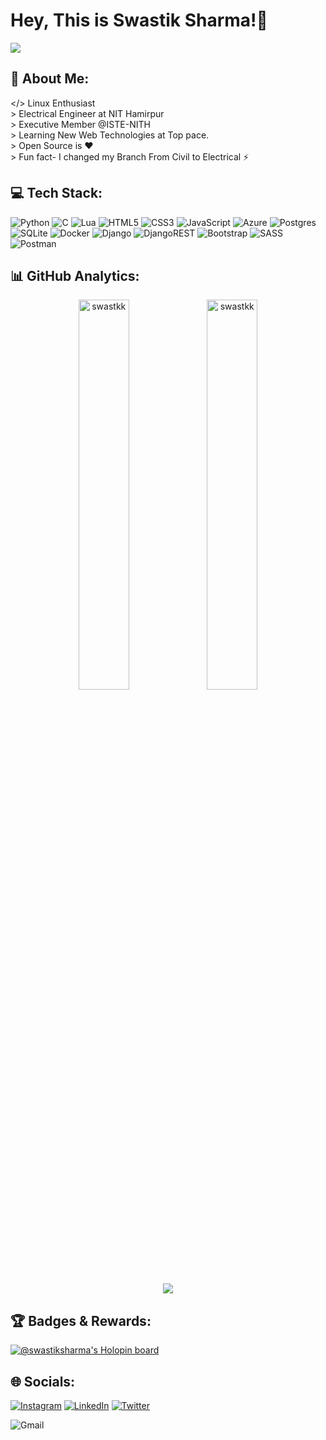 # Hey, This is Swastik Sharma!👋

![](https://komarev.com/ghpvc/?username=swastkk&style=for-the-badge) 

## 💫 About Me:
</> Linux Enthusiast<br>>  Electrical Engineer at NIT Hamirpur<br>> Executive Member @ISTE-NITH<br>> Learning New Web Technologies at Top pace.<br>> Open Source is  ❤️<br>>  Fun fact- I changed my Branch From Civil to Electrical ⚡



## 💻 Tech Stack:
![Python](https://img.shields.io/badge/python-3670A0?style=for-the-badge&logo=python&logoColor=ffdd54) ![C](https://img.shields.io/badge/c-%2300599C.svg?style=for-the-badge&logo=c&logoColor=white) ![Lua](https://img.shields.io/badge/lua-%232C2D72.svg?style=for-the-badge&logo=lua&logoColor=white) ![HTML5](https://img.shields.io/badge/html5-%23E34F26.svg?style=for-the-badge&logo=html5&logoColor=white) ![CSS3](https://img.shields.io/badge/css3-%231572B6.svg?style=for-the-badge&logo=css3&logoColor=white) ![JavaScript](https://img.shields.io/badge/javascript-%23323330.svg?style=for-the-badge&logo=javascript&logoColor=%23F7DF1E) ![Azure](https://img.shields.io/badge/azure-%230072C6.svg?style=for-the-badge&logo=azure-devops&logoColor=white) ![Postgres](https://img.shields.io/badge/postgres-%23316192.svg?style=for-the-badge&logo=postgresql&logoColor=white) ![SQLite](https://img.shields.io/badge/sqlite-%2307405e.svg?style=for-the-badge&logo=sqlite&logoColor=white) ![Docker](https://img.shields.io/badge/docker-%230db7ed.svg?style=for-the-badge&logo=docker&logoColor=white) ![Django](https://img.shields.io/badge/django-%23092E20.svg?style=for-the-badge&logo=django&logoColor=white) ![DjangoREST](https://img.shields.io/badge/DJANGO-REST-ff1709?style=for-the-badge&logo=django&logoColor=white&color=ff1709&labelColor=gray) ![Bootstrap](https://img.shields.io/badge/bootstrap-%23563D7C.svg?style=for-the-badge&logo=bootstrap&logoColor=white) ![SASS](https://img.shields.io/badge/SASS-hotpink.svg?style=for-the-badge&logo=SASS&logoColor=white) ![Postman](https://img.shields.io/badge/Postman-FF6C37?style=for-the-badge&logo=postman&logoColor=white)

<!-- ## WakaTime Stats:
<img

  src="https://github.com/swastkk/swastkk/blob/main/images/stat.svg"

  alt="Swastik WakaTime Activity"

/> -->

## 📊 GitHub Analytics:

<p align="center">
    <img src="https://github-readme-stats.vercel.app/api?username=swastkk&show_icons=true&theme=radical" alt="swastkk" style="width:40%;"/>
    <img src="https://github-readme-streak-stats.herokuapp.com/?user=swastkk&layout=compact&theme=radical" alt="swastkk" style="width:40%;"/>
</p>
<p align="center">
<img src="https://github-readme-stats.vercel.app/api/top-langs/?username=swastkk&theme=radical&hide_border=false&include_all_commits=true&count_private=true">
</p>

## 🏆 Badges & Rewards:

[![@swastiksharma's Holopin board](https://holopin.me/swastiksharma)](https://holopin.io/@swastiksharma)


## 🌐 Socials:
[![Instagram](https://img.shields.io/badge/Instagram-%23E4405F.svg?logo=Instagram&logoColor=white)](https://instagram.com/swastik.sharmaa) [![LinkedIn](https://img.shields.io/badge/LinkedIn-%230077B5.svg?logo=linkedin&logoColor=white)](https://linkedin.com/in/swastkk) [![Twitter](https://img.shields.io/badge/Twitter-%231DA1F2.svg?logo=Twitter&logoColor=white)](https://twitter.com/swastik_sharmaa) <a href="mailto:swastkk@gmail.com"> 

<img alt="Gmail" src="https://img.shields.io/badge/Gmail-D14836?style=for-the-badge&logo=gmail&logoColor=white" style="position: absolute;" /></a>
